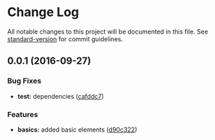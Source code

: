 # Change Log

All notable changes to this project will be documented in this file. See [standard-version](https://github.com/conventional-changelog/standard-version) for commit guidelines.

<a name="0.0.1"></a>
## 0.0.1 (2016-09-27)


### Bug Fixes

* **test:** dependencies ([cafddc7](https://github.com/pixelass/schachtel/commit/cafddc7))


### Features

* **basics:** added basic elements ([d90c322](https://github.com/pixelass/schachtel/commit/d90c322))
